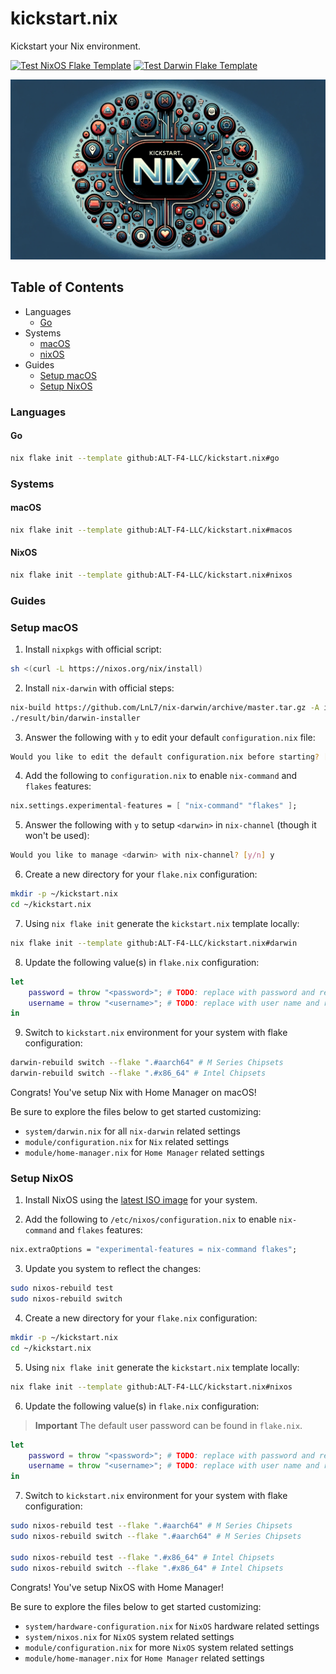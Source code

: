 # kickstart.nix
Kickstart your Nix environment.

[![Test NixOS Flake Template](https://github.com/ALT-F4-LLC/kickstart.nix/actions/workflows/test-nixos.yml/badge.svg)](https://github.com/ALT-F4-LLC/kickstart.nix/actions/workflows/test-nixos.yml)
[![Test Darwin Flake Template](https://github.com/ALT-F4-LLC/kickstart.nix/actions/workflows/test-darwin.yml/badge.svg)](https://github.com/ALT-F4-LLC/kickstart.nix/actions/workflows/test-darwin.yml)

![kickstart.nix](preview/kickstart.nix.webp)

## Table of Contents

- Languages
    - [Go](#go)
- Systems
    - [macOS](#macos)
    - [nixOS](#nixos)
- Guides
    - [Setup macOS](#setup-macos)
    - [Setup NixOS](#setup-nixos)

### Languages

#### Go

```bash
nix flake init --template github:ALT-F4-LLC/kickstart.nix#go
```

### Systems

#### macOS

```bash
nix flake init --template github:ALT-F4-LLC/kickstart.nix#macos
```

#### NixOS

```bash
nix flake init --template github:ALT-F4-LLC/kickstart.nix#nixos
```

### Guides

### Setup macOS

1. Install `nixpkgs` with official script:

```bash
sh <(curl -L https://nixos.org/nix/install)
```

2. Install `nix-darwin` with official steps:

```bash
nix-build https://github.com/LnL7/nix-darwin/archive/master.tar.gz -A installer
./result/bin/darwin-installer
```

3. Answer the following with `y` to edit your default `configuration.nix` file:

```bash
Would you like to edit the default configuration.nix before starting? [y/n] y
```

4. Add the following to `configuration.nix` to enable `nix-command` and `flakes` features:

```nix
nix.settings.experimental-features = [ "nix-command" "flakes" ];
```

5. Answer the following with `y` to setup `<darwin>` in `nix-channel` (though it won't be used):

```bash
Would you like to manage <darwin> with nix-channel? [y/n] y
```

6. Create a new directory for your `flake.nix` configuration:

```bash
mkdir -p ~/kickstart.nix
cd ~/kickstart.nix
```

7. Using `nix flake init` generate the `kickstart.nix` template locally:

```bash
nix flake init --template github:ALT-F4-LLC/kickstart.nix#darwin
```

8. Update the following value(s) in `flake.nix` configuration:

```nix
let
    password = throw "<password>"; # TODO: replace with password and remove throw 
    username = throw "<username>"; # TODO: replace with user name and remove throw 
in
```

9. Switch to `kickstart.nix` environment for your system with flake configuration:

```bash
darwin-rebuild switch --flake ".#aarch64" # M Series Chipsets
darwin-rebuild switch --flake ".#x86_64" # Intel Chipsets
```

Congrats! You've setup Nix with Home Manager on macOS!

Be sure to explore the files below to get started customizing:

- `system/darwin.nix` for all `nix-darwin` related settings
- `module/configuration.nix` for `Nix` related settings
- `module/home-manager.nix` for `Home Manager` related settings

### Setup NixOS

1. Install NixOS using the [latest ISO image](https://nixos.org/download#nixos-iso) for your system.

2. Add the following to `/etc/nixos/configuration.nix` to enable `nix-command` and `flakes` features:

```nix
nix.extraOptions = "experimental-features = nix-command flakes";
```

3. Update you system to reflect the changes:

```bash
sudo nixos-rebuild test
sudo nixos-rebuild switch
```

4. Create a new directory for your `flake.nix` configuration:

```bash
mkdir -p ~/kickstart.nix
cd ~/kickstart.nix
```

5. Using `nix flake init` generate the `kickstart.nix` template locally:

```bash
nix flake init --template github:ALT-F4-LLC/kickstart.nix#nixos
```

6. Update the following value(s) in `flake.nix` configuration:

> **Important**
> The default user password can be found in `flake.nix`.

```nix
let
    password = throw "<password>"; # TODO: replace with password and remove throw 
    username = throw "<username>"; # TODO: replace with user name and remove throw 
in
```

7. Switch to `kickstart.nix` environment for your system with flake configuration:

```bash
sudo nixos-rebuild test --flake ".#aarch64" # M Series Chipsets
sudo nixos-rebuild switch --flake ".#aarch64" # M Series Chipsets

sudo nixos-rebuild test --flake ".#x86_64" # Intel Chipsets
sudo nixos-rebuild switch --flake ".#x86_64" # Intel Chipsets
```

Congrats! You've setup NixOS with Home Manager!

Be sure to explore the files below to get started customizing:

- `system/hardware-configuration.nix` for `NixOS` hardware related settings
- `system/nixos.nix` for `NixOS` system related settings
- `module/configuration.nix` for more `NixOS` system related settings
- `module/home-manager.nix` for `Home Manager` related settings
